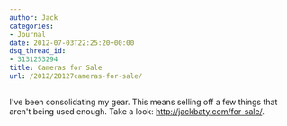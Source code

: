 ```yaml
---
author: Jack
categories:
- Journal
date: 2012-07-03T22:25:20+00:00
dsq_thread_id:
- 3131253294
title: Cameras for Sale
url: /2012/20127cameras-for-sale/
---
```


I've been consolidating my gear. This means selling off a few things that aren't being used enough. Take a look: <http://jackbaty.com/for-sale/>.&nbsp;